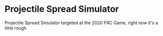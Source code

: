 # Projectile Spread Simulator

Projectile Spread Simulator targeted at the 2020 FRC Game, right now it's a little rough
